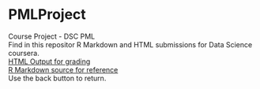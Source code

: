 # PMLProject
Course Project - DSC PML
<br />
Find in this repositor R Markdown and HTML submissions for Data Science coursera.
<br />
<a href="pml_project_torpy_5.html">HTML Output for grading</a>
<br />
<a href="pml_project_torpy_5.Rmd">R Markdown source for reference</a>
<br />
Use the back button to return.
